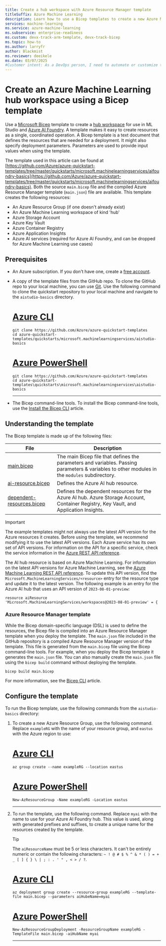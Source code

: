 ```yaml
---
title: Create a hub workspace with Azure Resource Manager template
titleSuffix: Azure Machine Learning
description: Learn how to use a Bicep templates to create a new Azure Machine Learning hub workspace.
services: machine-learning
ms.service: azure-machine-learning
ms.subservice: enterprise-readiness
ms.custom: devx-track-arm-template, devx-track-bicep
ms.topic: how-to
ms.author: larryfr
author: Blackmist
ms.reviewer: deeikele
ms.date: 03/07/2025
#Customer intent: As a DevOps person, I need to automate or customize the creation of Azure Machine Learning by using templates.
---
```


# Create an Azure Machine Learning hub workspace using a Bicep template

Use a [Microsoft Bicep](/azure/azure-resource-manager/bicep/overview) template to create a [hub workspace](concept-hub-workspace.md) for use in ML Studio and [Azure AI Foundry](/azure/ai-studio/what-is-ai-studio). A template makes it easy to create resources as a single, coordinated operation. A Bicep template is a text document that defines the resources that are needed for a deployment. It might also specify deployment parameters. Parameters are used to provide input values when using the template.

The template used in this article can be found at [https://github.com/Azure/azure-quickstart-templates/tree/master/quickstarts/microsoft.machinelearningservices/aifoundry-basics](https://github.com/Azure/azure-quickstart-templates/tree/master/quickstarts/microsoft.machinelearningservices/aifoundry-basics). Both the source `main.bicep` file and the compiled Azure Resource Manager template (`main.json`) file are available. This template creates the following resources:

- An Azure Resource Group (if one doesn't already exist)
- An Azure Machine Learning workspace of kind 'hub'
- Azure Storage Account
- Azure Key Vault
- Azure Container Registry
- Azure Application Insights
- Azure AI services (required for Azure AI Foundry, and can be dropped for Azure Machine Learning use cases)

## Prerequisites

- An Azure subscription. If you don't have one, create a [free account](https://azure.microsoft.com/free/).

- A copy of the template files from the GitHub repo. To clone the GitHub repo to your local machine, you can use [Git](https://git-scm.com/). Use the following command to clone the quickstart repository to your local machine and navigate to the `aistudio-basics` directory.

    # [Azure CLI](#tab/cli)

    ```azurecli
    git clone https://github.com/Azure/azure-quickstart-templates
    cd azure-quickstart-templates/quickstarts/microsoft.machinelearningservices/aistudio-basics
    ```

    # [Azure PowerShell](#tab/powershell)

    ```azurepowershell
    git clone https://github.com/Azure/azure-quickstart-templates
    cd azure-quickstart-templates\quickstarts\microsoft.machinelearningservices\aistudio-basics
    ```

    ---

- The Bicep command-line tools. To install the Bicep command-line tools, use the [Install the Bicep CLI](/azure/azure-resource-manager/bicep/install) article.

## Understanding the template

The Bicep template is made up of the following files:

| File | Description |
| ---- | ----------- |
| [main.bicep](https://github.com/Azure/azure-quickstart-templates/blob/master/quickstarts/microsoft.machinelearningservices/aifoundry-basics/main.bicep) | The main Bicep file that defines the parameters and variables. Passing parameters & variables to other modules in the `modules` subdirectory. |
| [ai-resource.bicep](https://github.com/Azure/azure-quickstart-templates/blob/master/quickstarts/microsoft.machinelearningservices/aifoundry-basics/modules/ai-hub.bicep)  | Defines the Azure AI hub resource. |
| [dependent-resources.bicep](https://github.com/Azure/azure-quickstart-templates/blob/master/quickstarts/microsoft.machinelearningservices/aifoundry-basics/modules/dependent-resources.bicep) | Defines the dependent resources for the Azure AI hub. Azure Storage Account, Container Registry, Key Vault, and Application Insights. |

> [!IMPORTANT]
> The example templates might not always use the latest API version for the Azure resources it creates. Before using the template, we recommend modifying it to use the latest API versions. Each Azure service has its own set of API versions. For information on the API for a specific service, check the service information in the [Azure REST API reference](/rest/api/azure/).
>
> The AI hub resource is based on Azure Machine Learning. For information on the latest API versions for Azure Machine Learning, see the [Azure Machine Learning REST API reference](/rest/api/azureml/). To update this API version, find the `Microsoft.MachineLearningServices/<resource>` entry for the resource type and update it to the latest version. The following example is an entry for the Azure AI hub that uses an API version of `2023-08-01-preview`:
>
>```bicep
>resource aiResource 'Microsoft.MachineLearningServices/workspaces@2023-08-01-preview' = {
>```

### Azure Resource Manager template

While the Bicep domain-specific language (DSL) is used to define the resources, the Bicep file is compiled into an Azure Resource Manager template when you deploy the template. The `main.json` file included in the GitHub repository is a compiled Azure Resource Manager version of the template. This file is generated from the `main.bicep` file using the Bicep command-line tools. For example, when you deploy the Bicep template it generates the `main.json` file. You can also manually create the `main.json` file using the `bicep build` command without deploying the template.

```azurecli
bicep build main.bicep
```

For more information, see the [Bicep CLI](/azure/azure-resource-manager/bicep/bicep-cli) article.


## Configure the template

To run the Bicep template, use the following commands from the `aistudio-basics` directory:

1. To create a new Azure Resource Group, use the following command. Replace `exampleRG` with the name of your resource group, and `eastus` with the Azure region to use:

    # [Azure CLI](#tab/cli)

    ```azurecli
    az group create --name exampleRG --location eastus
    ```
    # [Azure PowerShell](#tab/powershell)

    ```azurepowershell
    New-AzResourceGroup -Name exampleRG -Location eastus
    ```

    ---

1. To run the template, use the following command. Replace `myai` with the name to use for your Azure AI Foundry hub. This value is used, along with generated prefixes and suffixes, to create a unique name for the resources created by the template.

    > [!TIP]
    > The `aiResourceName` must be 5 or less characters. It can't be entirely numeric or contain the following characters: `~ ! @ # $ % ^ & * ( ) = + _ [ ] { } \ | ; : . ' " , < > / ?`.

    # [Azure CLI](#tab/cli)

    ```azurecli
    az deployment group create --resource-group exampleRG --template-file main.bicep --parameters aiHubeName=myai 
    ```

    # [Azure PowerShell](#tab/powershell)

    ```azurepowershell
    New-AzResourceGroupDeployment -ResourceGroupName exampleRG -TemplateFile main.bicep -aiHubName myai
    ```

    ---
